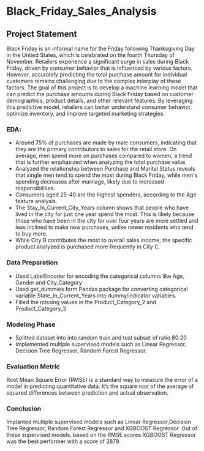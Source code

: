 # Black_Friday_Sales_Analysis

## Project Statement
<p> Black Friday is an informal name for the Friday following Thanksgiving Day in the United States, which is celebrated on the fourth Thursday of November. Retailers experience a significant surge in sales during Black Friday, driven by consumer behavior that is influenced by various factors. However, accurately predicting the total purchase amount for individual customers remains challenging due to the complex interplay of these factors. The goal of this project is to develop a machine learning model that can predict the purchase amounts during Black Friday based on customer demographics, product details, and other relevant features. By leveraging this predictive model, retailers can better understand consumer behavior, optimize inventory, and improve targeted marketing strategies.</p>

###  EDA:
* Around 75% of purchases are made by male consumers, indicating that they are the primary contributors to sales for the retail store. On average, men spend more on purchases compared to women, a trend that is further emphasized when analyzing the total purchase value.
* Analyzed the relationship between Purchase and Marital Status reveals that single men tend to spend the most during Black Friday, while men's spending decreases after marriage, likely due to increased responsibilities.
* Consumers aged 25-40 are the highest spenders, according to the Age feature analysis.
* The Stay_In_Current_City_Years column shows that people who have lived in the city for just one year spend the most. This is likely because those who have been in the city for over four years are more settled and less inclined to make new purchases, unlike newer residents who tend to buy more.
* While City B contributes the most to overall sales income, the specific product analyzed is purchased more frequently in City C.

### Data Preparation
* Used LabelEncoder for encoding the categorical columns like Age, Gender and City_Category
* Used get_dummies form Pandas package for converting categorical variable State_In_Current_Years into dummy/indicator variables.
* Filled the missing values in the Product_Category_2 and Product_Category_3

### Modeling Phase
- Splitted dataset into into random train and test subset of ratio 80:20
- Implemented multiple supervised models such as Linear Regressor, Decision Tree Regressor, Random Forest Regressor.

### Evaluation Metric
Root Mean Square Error (RMSE) is a standard way to measure the error of a model in predicting quantitative data. It’s the square root of the average of squared differences between prediction and actual observation.

### Conclusion
Implanted multiple supervised models such as Linear Regressor,Decision Tree Regressor, Random Forest Regressor and XGBOOST Regressor. Out of these supervised models, based on the RMSE scores XGBOOST Regressor was the best performer with a score of 2879.
